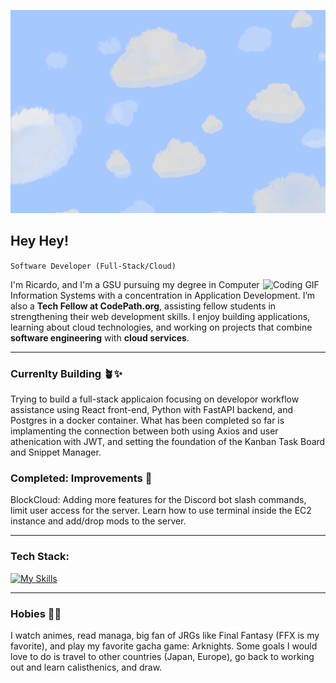 <p align="center">
  <img src="./images/clouds.png" width="800" height="325" />
</p>

## Hey Hey!

`Software Developer (Full-Stack/Cloud)`

<p>
  <img src="https://media.tenor.com/dMCY6Kv2EYkAAAAi/angelina-gilberta.gif" 
       alt="Coding GIF" width="100" align="right"/>
  
I'm Ricardo, and I'm a GSU pursuing my degree in Computer Information Systems with a concentration in Application Development. I’m also a **Tech Fellow at CodePath.org**, assisting fellow students in strengthening their web development skills. I enjoy building applications, learning about cloud technologies, and working on projects that combine **software engineering** with **cloud services**.  
</p>

<hr></hr>

### Currenlty Building 🪴✨

Trying to build a full-stack applicaion focusing on developor workflow assistance using React front-end, Python with FastAPI backend, and Postgres in a docker container. What has been completed so far is implamenting the connection between both using Axios and user athenication with JWT, and setting the foundation of the Kanban Task Board and Snippet Manager.

### Completed: Improvements 💾

BlockCloud: Adding more features for the Discord bot slash commands, limit user access for the server. Learn how to use terminal inside the EC2 instance and add/drop mods to the server.

<hr></hr>

### Tech Stack:

<a href="https://skillicons.dev"><img src="https://skillicons.dev/icons?i=react,javascript,html,css,tailwindcss,python,aws,git,docker,postman,swift,androidstudio,java,pycharm,githubactions,vscode&theme=dark&perline=8" alt="My Skills" /></a>

<hr></hr>

### Hobies 🧊🔨

I watch animes, read managa, big fan of JRGs like Final Fantasy (FFX is my favorite), and play my favorite gacha game: Arknights. Some goals I would love to do is travel to other countries (Japan, Europe), go back to working out and learn calisthenics, and draw.




